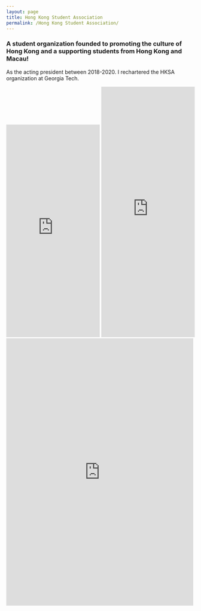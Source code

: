 ```yaml
---
layout: page
title: Hong Kong Student Association
permalink: /Hong Kong Student Association/
---
```

### A student organization founded to promoting the culture of Hong Kong and a supporting students from Hong Kong and Macau!

As the acting president between 2018-2020. I rechartered the HKSA organization at Georgia Tech.

<iframe src="https://www.facebook.com/plugins/post.php?href=https%3A%2F%2Fwww.facebook.com%2Fgthksa%2Fposts%2F3020540701289593&width=500" width="250" height="568" style="border:none;overflow:hidden" scrolling="no" frameborder="0" allowTransparency="true" allow="encrypted-media"></iframe>

<iframe src="https://www.facebook.com/plugins/post.php?href=https%3A%2F%2Fwww.facebook.com%2Fgthksa%2Fposts%2F2696713607005639&width=500" width="250" height="669" style="border:none;overflow:hidden" scrolling="no" frameborder="0" allowTransparency="true" allow="encrypted-media"></iframe>

<iframe src="https://www.facebook.com/plugins/post.php?href=https%3A%2F%2Fwww.facebook.com%2Fgthksa%2Fposts%2F2316022471741423&width=500" width="500" height="714" style="border:none;overflow:hidden" scrolling="no" frameborder="0" allowTransparency="true" allow="encrypted-media"></iframe>
